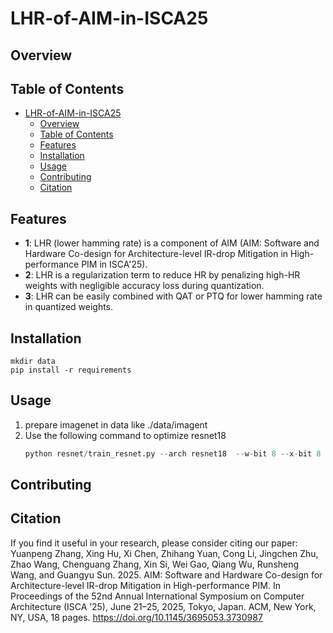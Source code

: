 # LHR-of-AIM-in-ISCA25

## Overview

## Table of Contents

- [LHR-of-AIM-in-ISCA25](#lhr-of-aim-in-isca25)
  - [Overview](#overview)
  - [Table of Contents](#table-of-contents)
  - [Features](#features)
  - [Installation](#installation)
  - [Usage](#usage)
  - [Contributing](#contributing)
  - [Citation](#citation)

## Features

- **1**: LHR (lower hamming rate) is a component of AIM (AIM: Software and Hardware Co-design for Architecture-level IR-drop Mitigation in High-performance PIM in ISCA'25).
- **2**: LHR is a regularization term to reduce HR by penalizing high-HR weights with negligible accuracy loss during quantization. 
- **3**: LHR can be easily combined with QAT or PTQ for lower hamming rate in quantized weights.

## Installation

```shell
mkdir data
pip install -r requirements
```
## Usage

1. prepare imagenet in data like ./data/imagent
2. Use the following command to optimize resnet18
   ```python
   python resnet/train_resnet.py --arch resnet18  --w-bit 8 --x-bit 8
   ```

## Contributing


## Citation

If you find it useful in your research, please consider citing our paper: Yuanpeng Zhang, Xing Hu, Xi Chen, Zhihang Yuan, Cong Li, Jingchen Zhu, Zhao Wang, Chenguang Zhang, Xin Si, Wei Gao, Qiang Wu, Runsheng Wang, and Guangyu Sun. 2025. AIM: Software and Hardware Co-design for Architecture-level IR-drop Mitigation in High-performance PIM. In Proceedings of the 52nd Annual International Symposium on Computer Architecture (ISCA ’25), June 21–25, 2025, Tokyo, Japan. ACM, New York, NY, USA, 18 pages. https://doi.org/10.1145/3695053.3730987

```bibtex




